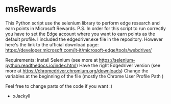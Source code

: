 # msRewards
This Python script use the selenium library to perform edge research and earn points in Microsoft Rewards.
P.S. In order for this script to run correctly you have to set the Edge account where you want to earn points as the default profile.
I included the edgedriver.exe file in the repository. However here's the link to the ufficial download page: https://developer.microsoft.com/it-it/microsoft-edge/tools/webdriver/

Requirements:
Install Selenium (see more at https://selenium-python.readthedocs.io/index.html)
Have the right Edgedriver version (see more at https://chromedriver.chromium.org/downloads)
Change the variables at the beginning of the file (mostly the Chrome User Profile Path )

Feel free to change parts of the code if you want :)


- xJackyll
